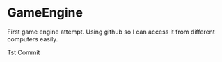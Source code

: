 GameEngine
==========

First game engine attempt.  Using github so I can access it from different computers easily.

Tst Commit